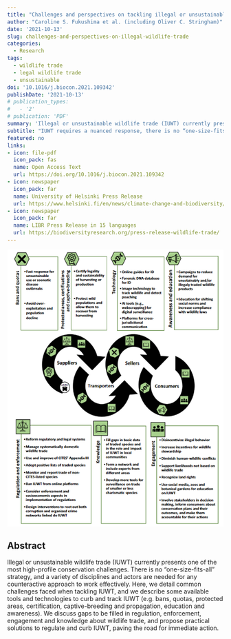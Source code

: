 ```yaml
---
title: "Challenges and perspectives on tackling illegal or unsustainable wildlife trade"
author: "Caroline S. Fukushima et al. (including Oliver C. Stringham)"
date: '2021-10-13'
slug: challenges-and-perspectives-on-illegal-wildlife-trade
categories: 
  - Research
tags:
  - wildlife trade
  - legal wildlife trade
  - unsustainable
doi: '10.1016/j.biocon.2021.109342'
publishDate: '2021-10-13'
# publication_types:
#   - '2'
# publication: 'PDF'
summary: 'Illegal or unsustainable wildlife trade (IUWT) currently presents one of the most high-profile conservation challenges. There is no “one-size-fits-all” strategy, and a variety of disciplines and actors are needed for any counteractive approach to work effectively. Here, we detail common challenges faced when tackling IUWT, and we describe some available tools and technologies to curb and track IUWT (e.g. bans, quotas, protected areas, certification, captive-breeding and propagation, education and awareness). We discuss gaps to be filled in regulation, enforcement, engagement and knowledge about wildlife trade, and propose practical solutions to regulate and curb IUWT, paving the road for immediate action.'
subtitle: "IUWT requires a nuanced response, there is no “one-size-fits-all” strategy. Tools for curbing IUWT are already available. There are gaps to be filled especially regarding regulation, enforcement, knowledge and engagement.Tackling IUWT requires integrated solutions with multidisciplinary approach."
featured: no
links:
- icon: file-pdf
  icon_pack: fas
  name: Open Access Text
  url: https://doi.org/10.1016/j.biocon.2021.109342
- icon: newspaper
  icon_pack: far
  name: University of Helsinki Press Release
  url: https://www.helsinki.fi/en/news/climate-change-and-biodiversity/illegal-and-unsustainable-wildlife-trade-affecting-all-us-what-can-we-do-about-it
- icon: newspaper
  icon_pack: far
  name: LIBR Press Release in 15 languages
  url: https://biodiversityresearch.org/press-release-wildlife-trade/
---
```


![](featured.png)

## Abstract

Illegal or unsustainable wildlife trade (IUWT) currently presents one of the most high-profile conservation challenges. There is no “one-size-fits-all” strategy, and a variety of disciplines and actors are needed for any counteractive approach to work effectively. Here, we detail common challenges faced when tackling IUWT, and we describe some available tools and technologies to curb and track IUWT (e.g. bans, quotas, protected areas, certification, captive-breeding and propagation, education and awareness). We discuss gaps to be filled in regulation, enforcement, engagement and knowledge about wildlife trade, and propose practical solutions to regulate and curb IUWT, paving the road for immediate action.